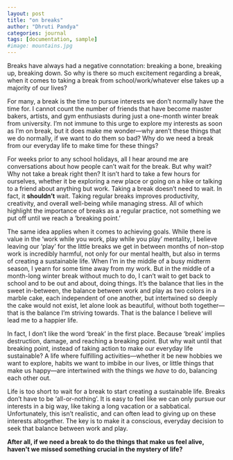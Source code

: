 ```yaml
---
layout: post
title: "on breaks"
author: "Dhruti Pandya"
categories: journal
tags: [documentation, sample]
#image: mountains.jpg
---
```


Breaks have always had a negative connotation: breaking a bone, breaking up, breaking down. So why is there so much excitement regarding a break, when it comes to taking a break from school/work/whatever else takes up a majority of our lives?

For many, a break is the time to pursue interests we don’t normally have the time for. I cannot count the number of friends that have become master bakers, artists, and gym enthusiasts during just a one-month winter break from university. I’m not immune to this urge to explore my interests as soon as I’m on break, but it does make me wonder—why aren’t these things that we do normally, if we want to do them so bad? Why do we need a break from our everyday life to make time for these things?

For weeks prior to any school holidays, all I hear around me are conversations about how people can’t wait for the break. But why wait? Why not take a break right then? It isn’t hard to take a few hours for ourselves, whether it be exploring a new place or going on a hike or talking to a friend about anything but work. Taking a break doesn’t need to wait. In fact, it **shouldn’t** wait. Taking regular breaks improves productivity, creativity, and overall well-being while managing stress. All of which highlight the importance of breaks as a regular practice, not something we put off until we reach a ‘breaking point.’

The same idea applies when it comes to achieving goals. While there is value in the ‘work while you work, play while you play’ mentality, I believe leaving our ‘play’ for the little breaks we get in between months of non-stop work is incredibly harmful, not only for our mental health, but also in terms of creating a sustainable life. When I’m in the middle of a busy midterm season, I yearn for some time away from my work. But in the middle of a month-long winter break without much to do, I can’t wait to get back to school and to be out and about, doing things. It’s the balance that lies in the sweet in-between, the balance between work and play as two colors in a marble cake, each independent of one another, but intertwined so deeply the cake would not exist, let alone look as beautiful, without both together—that is the balance I’m striving towards. That is the balance I believe will lead me to a happier life.

In fact, I don’t like the word ‘break’ in the first place. Because ‘break’ implies destruction, damage, and reaching a breaking point. But why wait until that breaking point, instead of taking action to make our everyday life sustainable? A life where fulfilling activities—whether it be new hobbies we want to explore, habits we want to imbibe in our lives, or little things that make us happy—are intertwined with the things we *have* to do, balancing each other out.

Life is too short to wait for a break to start creating a sustainable life. Breaks don’t have to be ‘all-or-nothing’. It is easy to feel like we can only pursue our interests in a big way, like taking a long vacation or a sabbatical. Unfortunately, this isn’t realistic, and can often lead to giving up on these interests altogether. The key is to make it a conscious, everyday decision to seek that balance between work and play.

**After all, if we need a break to do the things that make us feel alive, haven't we missed something crucial in the mystery of life?**
